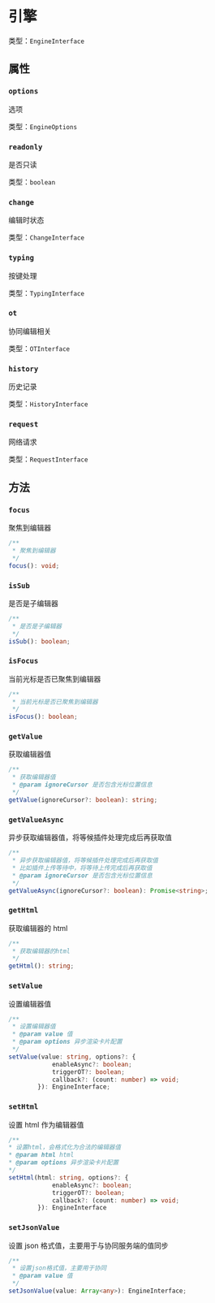 # 引擎

类型：`EngineInterface`

## 属性

### `options`

选项

类型：`EngineOptions`

### `readonly`

是否只读

类型：`boolean`

### `change`

编辑时状态

类型：`ChangeInterface`

### `typing`

按键处理

类型：`TypingInterface`

### `ot`

协同编辑相关

类型：`OTInterface`

### `history`

历史记录

类型：`HistoryInterface`

### `request`

网络请求

类型：`RequestInterface`

## 方法

### `focus`

聚焦到编辑器

```ts
/**
 * 聚焦到编辑器
 */
focus(): void;
```

### `isSub`

是否是子编辑器

```ts
/**
 * 是否是子编辑器
 */
isSub(): boolean;
```

### `isFocus`

当前光标是否已聚焦到编辑器

```ts
/**
 * 当前光标是否已聚焦到编辑器
 */
isFocus(): boolean;
```

### `getValue`

获取编辑器值

```ts
/**
 * 获取编辑器值
 * @param ignoreCursor 是否包含光标位置信息
 */
getValue(ignoreCursor?: boolean): string;
```

### `getValueAsync`

异步获取编辑器值，将等候插件处理完成后再获取值

```ts
/**
 * 异步获取编辑器值，将等候插件处理完成后再获取值
 * 比如插件上传等待中，将等待上传完成后再获取值
 * @param ignoreCursor 是否包含光标位置信息
 */
getValueAsync(ignoreCursor?: boolean): Promise<string>;
```

### `getHtml`

获取编辑器的 html

```ts
/**
 * 获取编辑器的html
 */
getHtml(): string;
```

### `setValue`

设置编辑器值

```ts
/**
 * 设置编辑器值
 * @param value 值
 * @param options 异步渲染卡片配置
 */
setValue(value: string, options?: {
			enableAsync?: boolean;
			triggerOT?: boolean;
			callback?: (count: number) => void;
		}): EngineInterface;
```

### `setHtml`

设置 html 作为编辑器值

```ts
/**
* 设置html，会格式化为合法的编辑器值
* @param html html
* @param options 异步渲染卡片配置
*/
setHtml(html: string, options?: {
			enableAsync?: boolean;
			triggerOT?: boolean;
			callback?: (count: number) => void;
		}): EngineInterface
```

### `setJsonValue`

设置 json 格式值，主要用于与协同服务端的值同步

```ts
/**
 * 设置json格式值，主要用于协同
 * @param value 值
 */
setJsonValue(value: Array<any>): EngineInterface;
```
